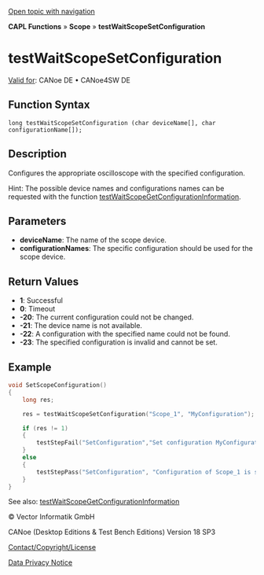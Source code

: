 [Open topic with navigation](../../../../../CANoeDEFamily.htm#Topics/CAPLFunctions/Test/Functions/CAPLfunctiontestWaitScopeSetConfiguration.md)

**CAPL Functions** » **Scope** » **testWaitScopeSetConfiguration**

# testWaitScopeSetConfiguration

[Valid for](../../../Shared/FeatureAvailability.md): CANoe DE • CANoe4SW DE

## Function Syntax

```plaintext
long testWaitScopeSetConfiguration (char deviceName[], char configurationName[]);
```

## Description

Configures the appropriate oscilloscope with the specified configuration.

Hint: The possible device names and configurations names can be requested with the function [testWaitScopeGetConfigurationInformation](CAPLfunctionTestWaitScopeGetConfigurationInformation.md).

## Parameters

- **deviceName**: The name of the scope device.
- **configurationNames**: The specific configuration should be used for the scope device.

## Return Values

- **1**: Successful
- **0**: Timeout
- **-20**: The current configuration could not be changed.
- **-21**: The device name is not available.
- **-22**: A configuration with the specified name could not be found.
- **-23**: The specified configuration is invalid and cannot be set.

## Example

```c
void SetScopeConfiguration()
{
    long res;

    res = testWaitScopeSetConfiguration("Scope_1", "MyConfiguration");

    if (res != 1)
    {
        testStepFail("SetConfiguration","Set configuration MyConfiguration of Scope_1 was not possible. Result = %d", res);
    }
    else
    {
        testStepPass("SetConfiguration", "Configuration of Scope_1 is set to MyConfiguration");
    }
}
```

See also: [testWaitScopeGetConfigurationInformation](CAPLfunctionTestWaitScopeGetConfigurationInformation.md)

© Vector Informatik GmbH

CANoe (Desktop Editions & Test Bench Editions) Version 18 SP3

[Contact/Copyright/License](../../../Shared/ContactCopyrightLicense.md)

[Data Privacy Notice](https://www.vector.com/int/en/company/get-info/privacy-policy/)